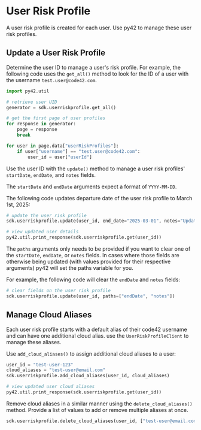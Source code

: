 # User Risk Profile

A user risk profile is created for each user.  Use py42 to manage these user risk profiles.

## Update a User Risk Profile

Determine the user ID to manage a user's risk profile.  For example, the following code uses the `get_all()` method to look for the ID of a user with the username `test.user@code42.com`.

```python
import py42.util

# retrieve user UID
generator = sdk.userriskprofile.get_all()

# get the first page of user profiles
for response in generator:
    page = response
    break

for user in page.data["userRiskProfiles"]:
    if user["username"] == "test.user@code42.com":
        user_id = user["userId"]
```

Use the user ID with the `update()` method to manage a user risk profiles' `startDate`, `endDate`, and `notes` fields.

The `startDate` and `endDate` arguments expect a format of `YYYY-MM-DD`.

The following code updates departure date of the user risk profile to March 1st, 2025:

```python
# update the user risk profile
sdk.userriskprofile.update(user_id, end_date="2025-03-01", notes="Updated the departure date.")

# view updated user details
py42.util.print_response(sdk.userriskprofile.get(user_id))
```

The `paths` arguments only needs to be provided if you want to clear one of the `startDate`, `endDate`, or `notes` fields.  In cases where those fields are otherwise being updated (with values provided for their respective arguments) py42 will set the paths variable for you.

For example, the following code will clear the `endDate` and `notes` fields:

```python
# clear fields on the user risk profile
sdk.userriskprofile.update(user_id, paths=["endDate", "notes"])
```

## Manage Cloud Aliases

Each user risk profile starts with a default alias of their code42 username and can have one additional cloud alias.
use the `UserRiskProfileClient` to manage these aliases.

Use `add_cloud_aliases()` to assign additional cloud aliases to a user:

```python
user_id = "test-user-123"
cloud_aliases = "test-user@email.com"
sdk.userriskprofile.add_cloud_aliases(user_id, cloud_aliases)

# view updated user cloud aliases
py42.util.print_response(sdk.userriskprofile.get(user_id))
```

Remove cloud aliases in a similar manner using the `delete_cloud_aliases()` method. Provide a list of values to add or remove multiple aliases at once.

```python
sdk.userriskprofile.delete_cloud_aliases(user_id, ["test-user@email.com", "username@email.com"])
```

